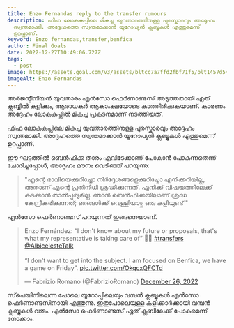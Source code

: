 ```yaml
---
title: Enzo Fernandas reply to the transfer rumours
description: ഫിഫ ലോകകപ്പിലെ മികച്ച യുവതാരത്തിനുള്ള പുരസ്കാരവും അദ്ദേഹം
  സ്വന്തമാക്കി. അദ്ദേഹത്തെ സ്വന്തമാക്കാൻ യൂറോപ്യൻ ക്ലബ്ബുകൾ എത്തുമെന്ന്
  ഉറപ്പാണ്.
keyword: Enzo fernandas,transfer,benfica
author: Final Goals
date: 2022-12-27T10:49:06.727Z
tags:
  - post
image: https://assets.goal.com/v3/assets/bltcc7a7ffd2fbf71f5/blt1457d546a4d5952f/639f615dddd807798bb8d7ad/Enzo_Fernandez(1).jpg
imageAlt: Enzo Fernandas
---
```

അർജന്റീനിയൻ യുവതാരം എൻസോ ഫെർണാണ്ടസ് അടുത്തതായി ഏത് ക്ലബ്ബിൽ കളിക്കും, ആരാധകർ ആകാംക്ഷയോടെ കാത്തിരിക്കുകയാണ്. കാരണം അദ്ദേഹം ലോകകപ്പിൽ മികച്ച പ്രകടനമാണ് നടത്തിയത്.

ഫിഫ ലോകകപ്പിലെ മികച്ച യുവതാരത്തിനുള്ള പുരസ്കാരവും അദ്ദേഹം സ്വന്തമാക്കി. അദ്ദേഹത്തെ സ്വന്തമാക്കാൻ യൂറോപ്യൻ ക്ലബ്ബുകൾ എത്തുമെന്ന് ഉറപ്പാണ്.

ഈ ഘട്ടത്തിൽ ബെൻഫിക്ക താരം എവിടേക്കാണ് പോകാൻ പോകുന്നതെന്ന് ചോദിച്ചപ്പോൾ, അദ്ദേഹം മൗനം വെടിഞ്ഞ് പറയുന്നു:

> "എന്റെ ഭാവിയെക്കുറിച്ചോ നിർദ്ദേശങ്ങളെക്കുറിച്ചോ എനിക്കറിയില്ല, അതാണ് എന്റെ പ്രതിനിധി ശ്രദ്ധിക്കുന്നത്. എനിക്ക് വിഷയത്തിലേക്ക് കടക്കാൻ താൽപ്പര്യമില്ല. ഞാൻ ബെൻഫിക്കയിലാണ് ശ്രദ്ധ കേന്ദ്രീകരിക്കുന്നത്; ഞങ്ങൾക്ക് വെള്ളിയാഴ്ച ഒരു കളിയുണ്ട് "

 എൻസോ ഫെർണാണ്ടസ് പറയുന്നത് ഇങ്ങനെയാണ്.

<blockquote class="twitter-tweet"><p lang="en" dir="ltr">Enzo Fernández: “I don&#39;t know about my future or proposals, that&#39;s what my representative is taking care of” 🚨🔴 <a href="https://twitter.com/hashtag/transfers?src=hash&amp;ref_src=twsrc%5Etfw">#transfers</a> <a href="https://twitter.com/AlbicelesteTalk?ref_src=twsrc%5Etfw">@AlbicelesteTalk</a> <br><br>“I don&#39;t want to get into the subject. I am focused on Benfica, we have a game on Friday”. <a href="https://t.co/OkqcxQFCTd">pic.twitter.com/OkqcxQFCTd</a></p>&mdash; Fabrizio Romano (@FabrizioRomano) <a href="https://twitter.com/FabrizioRomano/status/1607443043233464320?ref_src=twsrc%5Etfw">December 26, 2022</a></blockquote> <script async src="https://platform.twitter.com/widgets.js" charset="utf-8"></script>

സ്‌പെയിനിലെന്ന പോലെ യൂറോപ്പിലെയും വമ്പൻ ക്ലബ്ബുകൾ എൻസോ ഫെർണാണ്ടസിനായി എത്തുന്നു.
ഇതുപോലെയുള്ള കളിക്കാർക്കായി വമ്പൻ ക്ലബ്ബുകൾ വരും. എൻസോ ഫെർണാണ്ടസ് ഏത് ക്ലബിലേക്ക് പോകുമെന്ന് നോക്കാം.